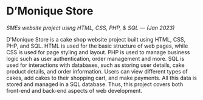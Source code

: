 # **D’Monique Store**  
*SMEs website project using HTML, CSS, PHP, &amp; SQL —  (Jan 2023)*

D'Monique Store is a cake shop website project built using HTML, CSS, PHP, and SQL. HTML is used for the basic structure of web pages, while CSS is used for page styling and layout. PHP is used to manage business logic such as user authentication, order management and more. SQL is used for interactions with databases, such as storing user details, cake product details, and order information. Users can view different types of cakes, add cakes to their shopping cart, and make payments. All this data is stored and managed in a SQL database. Thus, this project covers both front-end and back-end aspects of web development.

